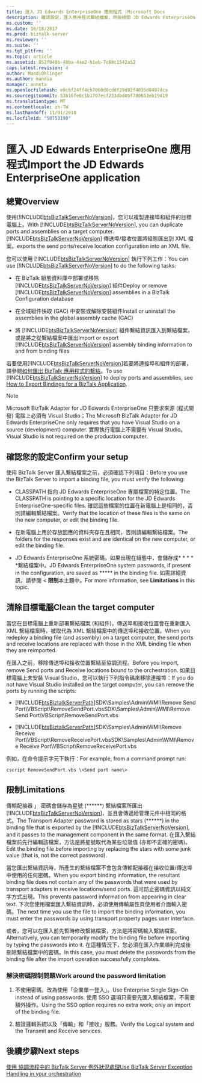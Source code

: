 ```yaml
---
title: 匯入 JD Edwards EnterpriseOne 應用程式 |Microsoft Docs
description: 確認設定，匯入應用程式繫結檔案，然後檢閱 JD Edwards EnterpriseOne 配接器在 BizTalk 中的限制
ms.custom: ''
ms.date: 10/18/2017
ms.prod: biztalk-server
ms.reviewer: ''
ms.suite: ''
ms.tgt_pltfrm: ''
ms.topic: article
ms.assetid: 852f948b-48ba-4ae2-b1eb-7c88c1542a52
caps.latest.revision: 4
author: MandiOhlinger
ms.author: mandia
manager: anneta
ms.openlocfilehash: e9c6f24ff4cb7060d0cddf29d82f4035d8407dca
ms.sourcegitcommit: 53b16fe6c1b1707ecf233dbd05f780653eb19419
ms.translationtype: MT
ms.contentlocale: zh-TW
ms.lasthandoff: 11/01/2018
ms.locfileid: "50753190"
---
```

# <a name="import-the-jd-edwards-enterpriseone-application"></a><span data-ttu-id="94859-103">匯入 JD Edwards EnterpriseOne 應用程式</span><span class="sxs-lookup"><span data-stu-id="94859-103">Import the JD Edwards EnterpriseOne application</span></span>
  
## <a name="overview"></a><span data-ttu-id="94859-104">總覽</span><span class="sxs-lookup"><span data-stu-id="94859-104">Overview</span></span>
<span data-ttu-id="94859-105">使用[!INCLUDE[btsBizTalkServerNoVersion](../includes/btsbiztalkservernoversion-md.md)]，您可以複製連接埠和組件的目標電腦上。</span><span class="sxs-lookup"><span data-stu-id="94859-105">With [!INCLUDE[btsBizTalkServerNoVersion](../includes/btsbiztalkservernoversion-md.md)], you can duplicate ports and assemblies on a target computer.</span></span> [!INCLUDE[btsBizTalkServerNoVersion](../includes/btsbiztalkservernoversion-md.md)] <span data-ttu-id="94859-106">傳送埠/接收位置將組態匯出到 XML 檔案。</span><span class="sxs-lookup"><span data-stu-id="94859-106">exports the send ports/receive location configuration into an XML file.</span></span>  
  
 <span data-ttu-id="94859-107">您可以使用 [!INCLUDE[btsBizTalkServerNoVersion](../includes/btsbiztalkservernoversion-md.md)] 執行下列工作：</span><span class="sxs-lookup"><span data-stu-id="94859-107">You can use [!INCLUDE[btsBizTalkServerNoVersion](../includes/btsbiztalkservernoversion-md.md)] to do the following tasks:</span></span>  
  
- <span data-ttu-id="94859-108">在 BizTalk 組態資料庫中部署或移除 [!INCLUDE[btsBizTalkServerNoVersion](../includes/btsbiztalkservernoversion-md.md)] 組件</span><span class="sxs-lookup"><span data-stu-id="94859-108">Deploy or remove [!INCLUDE[btsBizTalkServerNoVersion](../includes/btsbiztalkservernoversion-md.md)] assemblies in a BizTalk Configuration database</span></span>  
  
- <span data-ttu-id="94859-109">在全域組件快取 (GAC) 中安裝或解除安裝組件</span><span class="sxs-lookup"><span data-stu-id="94859-109">Install or uninstall the assemblies in the global assembly cache (GAC)</span></span>  
  
- <span data-ttu-id="94859-110">將 [!INCLUDE[btsBizTalkServerNoVersion](../includes/btsbiztalkservernoversion-md.md)] 組件繫結資訊匯入到繫結檔案，或是將之從繫結檔案中匯出</span><span class="sxs-lookup"><span data-stu-id="94859-110">Import or export [!INCLUDE[btsBizTalkServerNoVersion](../includes/btsbiztalkservernoversion-md.md)] assembly binding information to and from binding files</span></span>  
  
<span data-ttu-id="94859-111">若要使用[!INCLUDE[btsBizTalkServerNoVersion](../includes/btsbiztalkservernoversion-md.md)]若要將連接埠和組件的部署，請參閱[如何匯出 BizTalk 應用程式的繫結](../core/how-to-export-bindings-for-a-biztalk-application.md)。</span><span class="sxs-lookup"><span data-stu-id="94859-111">To use [!INCLUDE[btsBizTalkServerNoVersion](../includes/btsbiztalkservernoversion-md.md)] to deploy ports and assemblies, see [How to Export Bindings for a BizTalk Application](../core/how-to-export-bindings-for-a-biztalk-application.md).</span></span>  
  
> [!NOTE]
>  <span data-ttu-id="94859-112">Microsoft BizTalk Adapter for JD Edwards EnterpriseOne 只要求來源 (程式開發) 電腦上必須有 Visual Studio；</span><span class="sxs-lookup"><span data-stu-id="94859-112">The Microsoft BizTalk Adapter for JD Edwards EnterpriseOne only requires that you have Visual Studio on a source (development) computer.</span></span> <span data-ttu-id="94859-113">實際執行電腦上不需要有 Visual Studio。</span><span class="sxs-lookup"><span data-stu-id="94859-113">Visual Studio is not required on the production computer.</span></span>  

## <a name="confirm-your-setup"></a><span data-ttu-id="94859-114">確認您的設定</span><span class="sxs-lookup"><span data-stu-id="94859-114">Confirm your setup</span></span>
<span data-ttu-id="94859-115">使用 BizTalk Server 匯入繫結檔案之前，必須確認下列項目：</span><span class="sxs-lookup"><span data-stu-id="94859-115">Before you use the BizTalk Server to import a binding file, you must verify the following:</span></span>  
  
-   <span data-ttu-id="94859-116">CLASSPATH 指向 JD Edwards EnterpriseOne 專屬檔案的特定位置。</span><span class="sxs-lookup"><span data-stu-id="94859-116">The CLASSPATH is pointing to a specific location for the JD Edwards EnterpriseOne-specific files.</span></span> <span data-ttu-id="94859-117">確認這些檔案的位置在新電腦上是相同的，否則請編輯繫結檔案。</span><span class="sxs-lookup"><span data-stu-id="94859-117">Verify that the location of these files is the same on the new computer, or edit the binding file.</span></span>  
  
-   <span data-ttu-id="94859-118">在新電腦上用於存放回應的資料夾存在且相同，否則請編輯繫結檔案。</span><span class="sxs-lookup"><span data-stu-id="94859-118">The folders for the responses exist and are identical on the new computer, or edit the binding file.</span></span>  
  
-   <span data-ttu-id="94859-119">JD Edwards EnterpriseOne 系統密碼，如果出現在組態中，會儲存成\* \* \* \* \*繫結檔案中。</span><span class="sxs-lookup"><span data-stu-id="94859-119">JD Edwards EnterpriseOne system passwords, if present in the configuration, are saved as \*\*\*\*\* in the binding file.</span></span> <span data-ttu-id="94859-120">如需詳細資訊，請參閱 <<c0>  **限制**本主題中。</span><span class="sxs-lookup"><span data-stu-id="94859-120">For more information, see **Limitations** in this topic.</span></span>

## <a name="clean-the-target-computer"></a><span data-ttu-id="94859-121">清除目標電腦</span><span class="sxs-lookup"><span data-stu-id="94859-121">Clean the target computer</span></span>
<span data-ttu-id="94859-122">當您在目標電腦上重新部署繫結檔案 (和組件)，傳送埠和接收位置會在重新匯入 XML 繫結檔案時，被取代為 XML 繫結檔案中的傳送埠和接收位置。</span><span class="sxs-lookup"><span data-stu-id="94859-122">When you redeploy a binding file (and assembly) on a target computer, the send ports and receive locations are replaced with those in the XML binding file when they are reimported.</span></span>  
  
<span data-ttu-id="94859-123">在匯入之前，移除傳送埠和接收位置繫結至協調流程。</span><span class="sxs-lookup"><span data-stu-id="94859-123">Before you import, remove Send ports and Receive locations bound to the orchestration.</span></span> <span data-ttu-id="94859-124">如果目標電腦上未安裝 Visual Studio，您可以執行下列指令碼來移除連接埠：</span><span class="sxs-lookup"><span data-stu-id="94859-124">If you do not have Visual Studio installed on the target computer, you can remove the ports by running the scripts:</span></span>  
  
- [!INCLUDE[btsBiztalkServerPath](../includes/btsbiztalkserverpath-md.md)]<span data-ttu-id="94859-125">SDK\Samples\Admin\WMI\Remove Send Port\VBScript\RemoveSendPort.vbs</span><span class="sxs-lookup"><span data-stu-id="94859-125">SDK\Samples\Admin\WMI\Remove Send Port\VBScript\RemoveSendPort.vbs</span></span>  
  
- [!INCLUDE[btsBiztalkServerPath](../includes/btsbiztalkserverpath-md.md)]<span data-ttu-id="94859-126">SDK\Samples\Admin\WMI\Remove Receive Port\VBScript\RemoveReceivePort.vbs</span><span class="sxs-lookup"><span data-stu-id="94859-126">SDK\Samples\Admin\WMI\Remove Receive Port\VBScript\RemoveReceivePort.vbs</span></span>  

<span data-ttu-id="94859-127">例如，在命令提示字元下執行：</span><span class="sxs-lookup"><span data-stu-id="94859-127">For example, from a command prompt run:</span></span>  
  
```
cscript RemoveSendPort.vbs \<Send port name\>
```
## <a name="limitations"></a><span data-ttu-id="94859-128">限制</span><span class="sxs-lookup"><span data-stu-id="94859-128">Limitations</span></span>
<span data-ttu-id="94859-129">傳輸配接器 」 密碼會儲存為星號 (\*\*\*\*\*\*) 繫結檔案所匯出[!INCLUDE[btsBizTalkServerNoVersion](../includes/btsbiztalkservernoversion-md.md)]，並且會傳遞給管理元件中相同的格式。</span><span class="sxs-lookup"><span data-stu-id="94859-129">The Transport Adapter password is stored as stars (\*\*\*\*\*\*) in the binding file that is exported by the [!INCLUDE[btsBizTalkServerNoVersion](../includes/btsbiztalkservernoversion-md.md)], and it passes to the management component in the same format.</span></span> <span data-ttu-id="94859-130">在匯入繫結檔案前先行編輯該檔案，方法是將星號取代為某些垃圾值 (亦即不正確的密碼)。</span><span class="sxs-lookup"><span data-stu-id="94859-130">Edit the binding file before importing by replacing the stars with some junk value (that is, not the correct password).</span></span>  
  
 <span data-ttu-id="94859-131">當您匯出繫結資訊時，所產生的繫結檔案不會包含傳輸配接器在接收位置/傳送埠中使用的任何密碼。</span><span class="sxs-lookup"><span data-stu-id="94859-131">When you export binding information, the resultant binding file does not contain any of the passwords that were used by transport adapters in receive locations/send ports.</span></span> <span data-ttu-id="94859-132">這可防止密碼資訊以純文字方式出現。</span><span class="sxs-lookup"><span data-stu-id="94859-132">This prevents password information from appearing in clear text.</span></span> <span data-ttu-id="94859-133">下次您使用檔案匯入繫結資訊時，必須使用傳輸屬性頁使用者介面輸入密碼。</span><span class="sxs-lookup"><span data-stu-id="94859-133">The next time you use the file to import the binding information, you must enter the passwords by using transport property pages user interface.</span></span>  
  
 <span data-ttu-id="94859-134">或者，您可以在匯入前先暫時修改繫結檔案，方法是將密碼輸入繫結檔案。</span><span class="sxs-lookup"><span data-stu-id="94859-134">Alternatively, you can temporarily modify the binding file before importing by typing the passwords into it.</span></span> <span data-ttu-id="94859-135">在這種情況下，您必須在匯入作業順利完成後刪除繫結檔案中的密碼。</span><span class="sxs-lookup"><span data-stu-id="94859-135">In this case, you must delete the passwords from the binding file after the import operation successfully completes.</span></span>  
  
### <a name="work-around-the-password-limitation"></a><span data-ttu-id="94859-136">解決密碼限制問題</span><span class="sxs-lookup"><span data-stu-id="94859-136">Work around the password limitation</span></span>  
  
1.  <span data-ttu-id="94859-137">不使用密碼，改為使用「企業單一登入」。</span><span class="sxs-lookup"><span data-stu-id="94859-137">Use Enterprise Single Sign-On instead of using passwords.</span></span> <span data-ttu-id="94859-138">使用 SSO 選項只需要先匯入繫結檔案，不需要額外操作。</span><span class="sxs-lookup"><span data-stu-id="94859-138">Using the SSO option requires no extra work; only an import of the binding file.</span></span>  
  
2.  <span data-ttu-id="94859-139">驗證邏輯系統以及「傳輸」和「接收」服務。</span><span class="sxs-lookup"><span data-stu-id="94859-139">Verify the Logical system and the Transmit and Receive services.</span></span>  


## <a name="next-steps"></a><span data-ttu-id="94859-140">後續步驟</span><span class="sxs-lookup"><span data-stu-id="94859-140">Next steps</span></span>
[<span data-ttu-id="94859-141">使用 協調流程中的 BizTalk Server 例外狀況處理</span><span class="sxs-lookup"><span data-stu-id="94859-141">Use BizTalk Server Exception Handling in your orchestration</span></span>](../core/using-biztalk-server-exception-handling3.md)